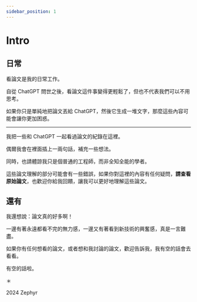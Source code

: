 ```yaml
---
sidebar_position: 1
---
```


# Intro

## 日常

看論文是我的日常工作。

自從 ChatGPT 問世之後，看論文這件事變得更輕鬆了，但也不代表我們可以不用思考。

如果你只是單純地把論文丟給 ChatGPT，然後它生成一堆文字，那麼這些內容可能會讓你更加困惑。

---

我把一些和 ChatGPT 一起看過論文的紀錄在這裡。

偶爾我會在裡面插上一兩句話，補充一些想法。

同時，也請體諒我只是個普通的工程師，而非全知全能的學者。

這些論文理解的部分可能會有一些錯誤，如果你對這裡的內容有任何疑問，**請查看原始論文**，也歡迎你給我回饋，讓我可以更好地理解這些論文。

## 還有

我還想說：論文真的好多啊！

一邊有著永遠都看不完的無力感，一邊又有著看到新技術的興奮感，真是一言難盡。

如果你有任何想看的論文，或者想和我討論的論文，歡迎告訴我，我有空的話會去看看。

有空的話啦。

＊

2024 Zephyr
